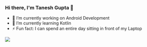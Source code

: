 ### Hi there, I'm Tanesh Gupta 👋

- 🔭 I’m currently working on Android Development
- 🌱 I’m currently learning Kotlin
- ⚡ Fun fact: I can spend an entire day sitting in front of my Laptop
<img src="https://github-readme-stats.vercel.app/api?username=InLearningPhase&theme=radical&show_icons=true&hide=stars">
